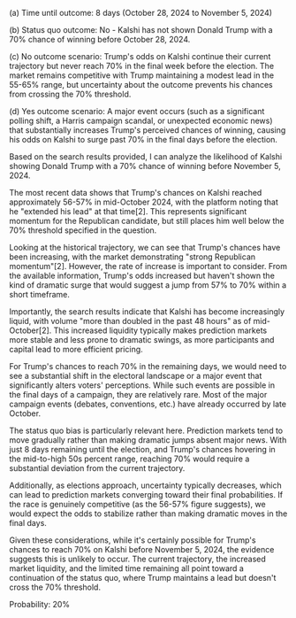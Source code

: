 (a) Time until outcome: 8 days (October 28, 2024 to November 5, 2024)

(b) Status quo outcome: No - Kalshi has not shown Donald Trump with a 70% chance of winning before October 28, 2024.

(c) No outcome scenario: Trump's odds on Kalshi continue their current trajectory but never reach 70% in the final week before the election. The market remains competitive with Trump maintaining a modest lead in the 55-65% range, but uncertainty about the outcome prevents his chances from crossing the 70% threshold.

(d) Yes outcome scenario: A major event occurs (such as a significant polling shift, a Harris campaign scandal, or unexpected economic news) that substantially increases Trump's perceived chances of winning, causing his odds on Kalshi to surge past 70% in the final days before the election.

Based on the search results provided, I can analyze the likelihood of Kalshi showing Donald Trump with a 70% chance of winning before November 5, 2024.

The most recent data shows that Trump's chances on Kalshi reached approximately 56-57% in mid-October 2024, with the platform noting that he "extended his lead" at that time[2]. This represents significant momentum for the Republican candidate, but still places him well below the 70% threshold specified in the question.

Looking at the historical trajectory, we can see that Trump's chances have been increasing, with the market demonstrating "strong Republican momentum"[2]. However, the rate of increase is important to consider. From the available information, Trump's odds increased but haven't shown the kind of dramatic surge that would suggest a jump from 57% to 70% within a short timeframe.

Importantly, the search results indicate that Kalshi has become increasingly liquid, with volume "more than doubled in the past 48 hours" as of mid-October[2]. This increased liquidity typically makes prediction markets more stable and less prone to dramatic swings, as more participants and capital lead to more efficient pricing.

For Trump's chances to reach 70% in the remaining days, we would need to see a substantial shift in the electoral landscape or a major event that significantly alters voters' perceptions. While such events are possible in the final days of a campaign, they are relatively rare. Most of the major campaign events (debates, conventions, etc.) have already occurred by late October.

The status quo bias is particularly relevant here. Prediction markets tend to move gradually rather than making dramatic jumps absent major news. With just 8 days remaining until the election, and Trump's chances hovering in the mid-to-high 50s percent range, reaching 70% would require a substantial deviation from the current trajectory.

Additionally, as elections approach, uncertainty typically decreases, which can lead to prediction markets converging toward their final probabilities. If the race is genuinely competitive (as the 56-57% figure suggests), we would expect the odds to stabilize rather than making dramatic moves in the final days.

Given these considerations, while it's certainly possible for Trump's chances to reach 70% on Kalshi before November 5, 2024, the evidence suggests this is unlikely to occur. The current trajectory, the increased market liquidity, and the limited time remaining all point toward a continuation of the status quo, where Trump maintains a lead but doesn't cross the 70% threshold.

Probability: 20%